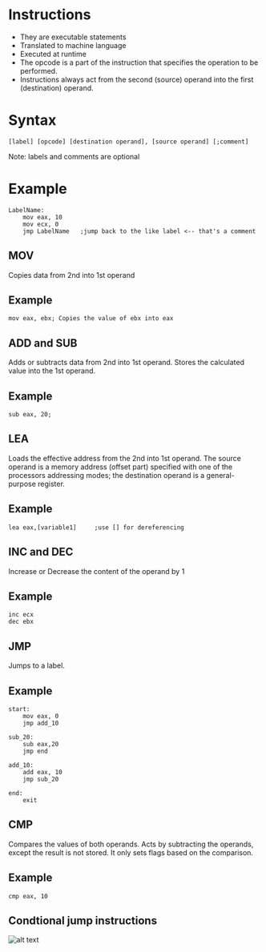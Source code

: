 # Instructions
- They are executable statements
- Translated to machine language
- Executed at runtime
- The opcode is a part of the instruction that specifies the operation to be performed.
- Instructions always act from the second (source) operand into the first (destination) operand.


# Syntax
```[label] [opcode] [destination operand], [source operand] [;comment]```

Note: labels and comments are optional


# Example
```
LabelName:
    mov eax, 10
    mov ecx, 0
    jmp LabelName   ;jump back to the like label <-- that's a comment
```


## MOV
Copies data from 2nd into 1st operand

## Example
`mov eax, ebx; Copies the value of ebx into eax`


## ADD and SUB
Adds or subtracts data from 2nd into 1st operand.
Stores the calculated value into the 1st operand.

## Example
`sub eax, 20;`

## LEA
Loads the effective address from the 2nd into 1st operand.
The source operand is a memory address (offset part) specified with one of the processors addressing modes; the destination operand is a general-purpose register.


## Example
`lea eax,[variable1]     ;use [] for dereferencing`

## INC and DEC
Increase or Decrease the content of the operand by 1

## Example
```
inc ecx
dec ebx
```

## JMP
Jumps to a label.

## Example
```
start:
    mov eax, 0
    jmp add_10

sub_20:
    sub eax,20
    jmp end

add_10:
    add eax, 10
    jmp sub_20

end:
    exit
```

## CMP
Compares the values of both operands.
Acts by subtracting the operands, except the result is not stored.
It only sets flags based on the comparison.

## Example
`cmp eax, 10`


## Condtional jump instructions
![alt text](image.png)